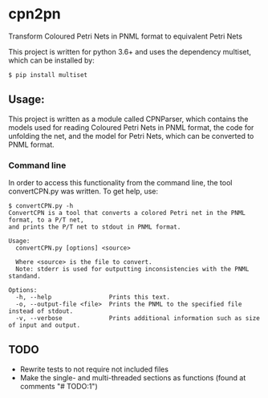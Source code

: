 # cpn2pn
Transform Coloured Petri Nets in PNML format to equivalent Petri Nets

This project is written for python 3.6+ and uses the dependency multiset,
which can be installed by:

```
$ pip install multiset
```

## Usage:
This project is written as a module called CPNParser, which contains the models
used for reading Coloured Petri Nets in PNML format, the code for unfolding the net,
and the model for Petri Nets, which can be converted to PNML format.

### Command line
In order to access this functionality from the command line, the tool convertCPN.py
was written. To get help, use:

```
$ convertCPN.py -h
ConvertCPN is a tool that converts a colored Petri net in the PNML format, to a P/T net,
and prints the P/T net to stdout in PNML format.

Usage:
  convertCPN.py [options] <source>

  Where <source> is the file to convert.
  Note: stderr is used for outputting inconsistencies with the PNML standand.

Options:                                                                                                                                          
  -h, --help                Prints this text.                                                                                                     
  -o, --output-file <file>  Prints the PNML to the specified file instead of stdout.                                                               
  -v, --verbose             Prints additional information such as size of input and output.
```

## TODO
- Rewrite tests to not require not included files
- Make the single- and multi-threaded sections as functions (found at comments "# TODO:1")